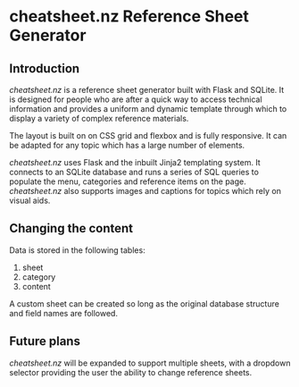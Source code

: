 # cheatsheet.nz Reference Sheet Generator

## Introduction

*cheatsheet.nz* is a reference sheet generator built with Flask and SQLite. It is designed for people who are after a quick way to access technical information and provides a uniform and dynamic template through which to display a variety of complex reference materials.

The layout is built on on CSS grid and flexbox and is fully responsive. It can be adapted for any topic which has a large number of elements.

*cheatsheet.nz* uses Flask and the inbuilt Jinja2 templating system. It connects to an SQLite database and runs a series of SQL queries to populate the menu, categories and reference items on the page. *cheatsheet.nz* also supports images and captions for topics which rely on visual aids.

## Changing the content

Data is stored in the following tables:

1. sheet
2. category
3. content

A custom sheet can be created so long as the original database structure and field names are followed.

## Future plans

*cheatsheet.nz* will be expanded to support multiple sheets, with a dropdown selector providing the user the ability to change reference sheets.